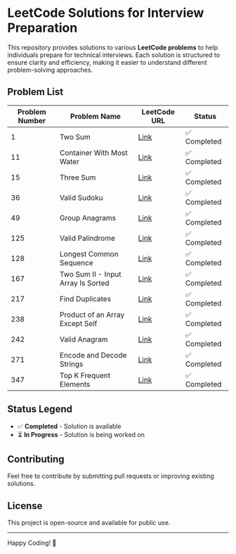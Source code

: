 # LeetCode Solutions for Interview Preparation

This repository provides solutions to various **LeetCode problems** to help individuals prepare for technical interviews. Each solution is structured to ensure clarity and efficiency, making it easier to understand different problem-solving approaches.

## **Problem List**

| Problem Number   | Problem Name                                   | LeetCode URL | Status  |
|-----|----------------------------------------------|-------------|---------|
| 1   | Two Sum                                     | [Link](https://leetcode.com/problems/two-sum/) | ✅ Completed |
| 11  | Container With Most Water                   | [Link](https://leetcode.com/problems/container-with-most-water/) | ✅ Completed |
| 15  | Three Sum                                   | [Link](https://leetcode.com/problems/3sum/) | ✅ Completed |
| 36  | Valid Sudoku                                | [Link](https://leetcode.com/problems/valid-sudoku/) | ✅ Completed |
| 49  | Group Anagrams                              | [Link](https://leetcode.com/problems/group-anagrams/) | ✅ Completed |
| 125 | Valid Palindrome                           | [Link](https://leetcode.com/problems/valid-palindrome/) | ✅ Completed |
| 128 | Longest Common Sequence                    | [Link](https://leetcode.com/problems/longest-consecutive-sequence/) | ✅ Completed |
| 167 | Two Sum II - Input Array Is Sorted         | [Link](https://leetcode.com/problems/two-sum-ii-input-array-is-sorted/) | ✅ Completed |
| 217 | Find Duplicates                            | [Link](https://leetcode.com/problems/contains-duplicate/) | ✅ Completed |
| 238 | Product of an Array Except Self           | [Link](https://leetcode.com/problems/product-of-array-except-self/) | ✅ Completed |
| 242 | Valid Anagram                              | [Link](https://leetcode.com/problems/valid-anagram/) | ✅ Completed |
| 271 | Encode and Decode Strings                 | [Link](https://leetcode.com/problems/encode-and-decode-strings/) | ✅ Completed |
| 347 | Top K Frequent Elements                    | [Link](https://leetcode.com/problems/top-k-frequent-elements/) | ✅ Completed |

## **Status Legend**  
- ✅ **Completed** - Solution is available  
- ⏳ **In Progress** - Solution is being worked on  

## **Contributing**
Feel free to contribute by submitting pull requests or improving existing solutions.

## **License**
This project is open-source and available for public use.

---

Happy Coding! 🚀
